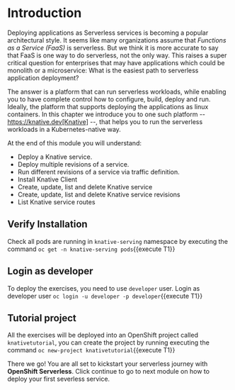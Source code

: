 # Introduction

Deploying applications as Serverless services is becoming a popular architectural style. It seems like many organizations assume that _Functions as a Service (FaaS)_ is serverless. But we think it is more accurate to say that FaaS is one way to do serverless, not the only way. This raises a super critical question for enterprises that may have applications which could be monolith or a microservice: What is the easiest path to serverless application deployment?

The answer is a platform that can run serverless workloads, while enabling you to have complete control how to configure, build, deploy and run. Ideally, the platform  that supports deploying the applications as linux containers. In this chapter we introduce you to one such platform -- https://knative.dev[Knative] --, that helps you to run the serverless workloads in a Kubernetes-native way.

At the end of this module you will understand:

* Deploy a Knative service.
* Deploy multiple revisions of a service.
* Run different revisions of a service via traffic definition.
* Install Knative Client
* Create, update, list and delete Knative service
* Create, update, list and delete Knative service revisions
* List Knative service routes

## Verify Installation

Check all pods are running in `knative-serving` namespace by executing the command `oc get -n knative-serving pods`{{execute T1}}

## Login as developer

To deploy the exercises, you need to use `developer` user. Login as developer user `oc login -u developer -p developer`{{execute T1}}

## Tutorial project

All the exercises will be deployed into an OpenShift project called `knativetutorial`, you can create the project by running executing the command  `oc new-project knativetutorial`{{execute T1}}

There we go! You are all set to kickstart your serverless journey with **OpenShift Serverless**. Click continue to go to next module on how to deploy your first severless service.

